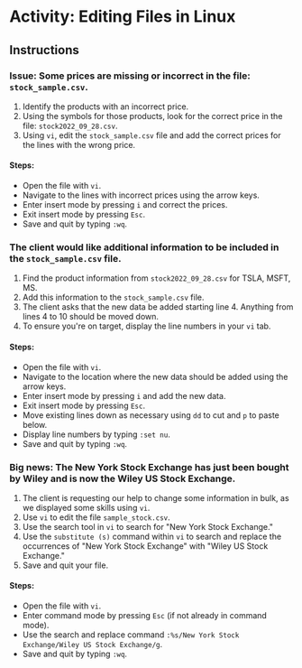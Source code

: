 # Activity: Editing Files in Linux

## Instructions

### Issue: Some prices are missing or incorrect in the file: `stock_sample.csv`.

1. Identify the products with an incorrect price.
2. Using the symbols for those products, look for the correct price in the file: `stock2022_09_28.csv`.
3. Using `vi`, edit the `stock_sample.csv` file and add the correct prices for the lines with the wrong price.

#### Steps:
- Open the file with `vi`.
- Navigate to the lines with incorrect prices using the arrow keys.
- Enter insert mode by pressing `i` and correct the prices.
- Exit insert mode by pressing `Esc`.
- Save and quit by typing `:wq`.

### The client would like additional information to be included in the `stock_sample.csv` file.

1. Find the product information from `stock2022_09_28.csv` for TSLA, MSFT, MS.
2. Add this information to the `stock_sample.csv` file.
3. The client asks that the new data be added starting line 4. Anything from lines 4 to 10 should be moved down.
4. To ensure you're on target, display the line numbers in your `vi` tab.

#### Steps:
- Open the file with `vi`.
- Navigate to the location where the new data should be added using the arrow keys.
- Enter insert mode by pressing `i` and add the new data.
- Exit insert mode by pressing `Esc`.
- Move existing lines down as necessary using `dd` to cut and `p` to paste below.
- Display line numbers by typing `:set nu`.
- Save and quit by typing `:wq`.

### Big news: The New York Stock Exchange has just been bought by Wiley and is now the Wiley US Stock Exchange.

1. The client is requesting our help to change some information in bulk, as we displayed some skills using `vi`.
2. Use `vi` to edit the file `sample_stock.csv`.
3. Use the search tool in `vi` to search for "New York Stock Exchange."
4. Use the `substitute (s)` command within `vi` to search and replace the occurrences of "New York Stock Exchange" with "Wiley US Stock Exchange."
5. Save and quit your file.

#### Steps:
- Open the file with `vi`.
- Enter command mode by pressing `Esc` (if not already in command mode).
- Use the search and replace command `:%s/New York Stock Exchange/Wiley US Stock Exchange/g`.
- Save and quit by typing `:wq`.

